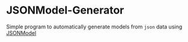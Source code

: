 # JSONModel-Generator
Simple program to automatically generate models from `json` data using [JSONModel](https://github.com/icanzilb/JSONModel)
